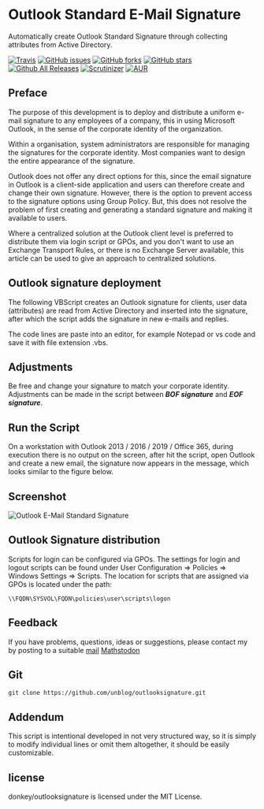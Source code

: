 # Outlook Standard E-Mail Signature

Automatically create Outlook Standard Signature through collecting attributes from Active Directory.

[![Travis](https://img.shields.io/travis/rust-lang/rust.svg)](https://github.com/unblog/outlooksignature)
[![GitHub issues](https://img.shields.io/github/issues/donkey/systeminfo.svg)](https://github.com/unblog/outlooksignature/issues)
[![GitHub forks](https://img.shields.io/github/forks/donkey/systeminfo.svg)](https://github.com/unblog/outlooksignature/network)
[![GitHub stars](https://img.shields.io/github/stars/donkey/systeminfo.svg)](https://github.com/unblog/outlooksignature/stargazers)
[![Github All Releases](https://img.shields.io/github/downloads/atom/atom/total.svg)](https://github.com/unblog/outlooksignature)
[![Scrutinizer](https://img.shields.io/scrutinizer/g/filp/whoops.svg)](https://github.com/unblog/outlooksignature)
[![AUR](https://img.shields.io/aur/license/yaourt.svg)](https://github.com/unblog/outlooksignature/blob/master/LICENSE)

## Preface

The purpose of this development is to deploy and distribute a uniform e-mail signature to any employees of a company, this in using Microsoft Outlook, in the sense of the corporate identity of the organization.

Within a organisation, system administrators are responsible for managing the signatures for the corporate identity. Most companies want to design the entire appearance of the signature.

Outlook does not offer any direct options for this, since the email signature in Outlook is a client-side application and users can therefore create and change their own signature. However, there is the option to prevent access to the signature options using Group Policy. But, this does not resolve the problem of first creating and generating a standard signature and making it available to users.

Where a centralized solution at the Outlook client level is preferred to distribute them via login script or GPOs, and you don't want to use an Exchange Transport Rules, or there is no Exchange Server available, this article can be used to give an approach to centralized solutions.

## Outlook signature deployment

The following VBScript creates an Outlook signature for clients, user data (attributes) are read from Active Directory and inserted into the signature, after which the script adds the signature in new e-mails and replies.

The code lines are paste into an editor, for example Notepad or vs code and save it with file extension .vbs.

## Adjustments
Be free and change your signature to match your corporate identity. Adjustments can be made in the script between **_BOF signature_** and **_EOF signature_**.

## Run the Script 
On a workstation with Outlook 2013 / 2016 / 2019 / Office 365, during execution there is no output on the screen, after hit the script, open Outlook and create a new email, the signature now appears in the message, which looks similar to the figure below.

## Screenshot
![Outlook E-Mail Standard Signature](https://think.unblog.ch/wp-content/uploads/2020/06/outlook-signature.png)

## Outlook Signature distribution

Scripts for login can be configured via GPOs. The settings for login and logout scripts can be found under User Configuration => Policies => Windows Settings => Scripts. The location for scripts that are assigned via GPOs is located under the path:
```
\\FQDN\SYSVOL\FQDN\policies\user\scripts\logon
```

## Feedback

If you have problems, questions, ideas or suggestions, please contact my by posting to a suitable [mail](http://think.unblog.ch/stay-in-touch)
<a href="https://mas.to/@unblog" rel="me">Mathstodon</a>

## Git
```
git clone https://github.com/unblog/outlooksignature.git
```
## Addendum

This script is intentional developed in not very structured way, so it is simply to modify individual lines or omit them altogether, it should be easily customizable.

## license

donkey/outlooksignature is licensed under the MIT License.
